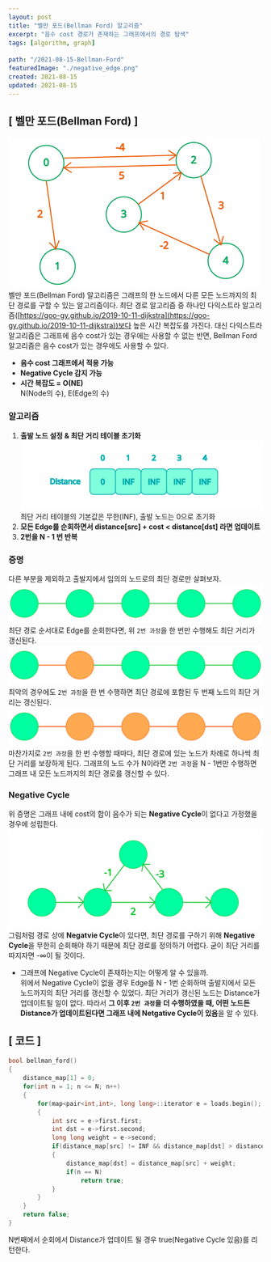```yaml
---
layout: post
title: "벨만 포드(Bellman Ford) 알고리즘"
excerpt: "음수 cost 경로가 존재하는 그래프에서의 경로 탐색"
tags: [algorithm, graph]

path: "/2021-08-15-Bellman-Ford"
featuredImage: "./negative_edge.png"
created: 2021-08-15
updated: 2021-08-15
---
```


## \[ 벨만 포드(Bellman Ford) \]  
![negative_edge.png](negative_edge.png)  
벨만 포드(Bellman Ford) 알고리즘은 그래프의 한 노드에서 다른 모든 노드까지의 최단 경로를 구할 수 있는 알고리즘이다. 최단 경로 알고리즘 중 하나인 다익스트라 알고리즘([https://goo-gy.github.io/2019-10-11-dijkstra](https://goo-gy.github.io/2019-10-11-dijkstra))보다 높은 시간 복잡도를 가진다. 대신 다익스트라 알고리즘은 그래프에 음수 cost가 있는 경우에는 사용할 수 없는 반면, Bellman Ford 알고리즘은 음수 cost가 있는 경우에도 사용할 수 있다.  
* **음수 cost 그래프에서 적용 가능**  
* **Negative Cycle 감지 가능**  
* **시간 복잡도 = O(NE)**  
    N(Node의 수), E(Edge의 수)

### 알고리즘  
1. **출발 노드 설정 & 최단 거리 테이블 초기화**  
    ![distance.png](distance.png)
    최단 거리 테이블의 기본값은 무한(INF), 출발 노드는 0으로 초기화   
2. **모든 Edge를 순회하면서 distance[src] + cost < distance[dst] 라면 업데이트**  
3. **2번을 N - 1 번 반복**  

### 증명  
다른 부분을 제외하고 출발지에서 임의의 노드로의 최단 경로만 살펴보자.  
![shortest_path.png](shortest_path.png)  
최단 경로 순서대로 Edge를 순회한다면, 위 `2번 과정`을 한 번만 수행해도 최단 거리가 갱신된다.  
![update_first.png](update_first.png)  
최악의 경우에도 `2번 과정`을 한 번 수행하면 최단 경로에 포함된 두 번째 노드의 최단 거리는 갱신된다.  
![update_last.png](update_last.png)  
마찬가지로 `2번 과정`을 한 번 수행할 때마다, 최단 경로에 있는 노드가 차례로 하나씩 최단 거리를 보장하게 된다. 그래프의 노드 수가 N이라면 `2번 과정`을 N - 1번만 수행하면 그래프 내 모든 노드까지의 최단 경로를 갱신할 수 있다.  

### Negative Cycle  
위 증명은 그래프 내에 cost의 합이 음수가 되는 **Negative Cycle**이 없다고 가정했을 경우에 성립한다.  
![negative_cycle.png](negative_cycle.png)  
그림처럼 경로 상에 **Negatvie Cycle**이 있다면, 최단 경로를 구하기 위해 **Negative Cycle**을 무한히 순회해야 하기 때문에 최단 경로를 정의하기 어렵다. 굳이 최단 거리를 따지자면 -∞이 될 것이다.  

* 그래프에 Negative Cycle이 존재하는지는 어떻게 알 수 있을까.  
위에서 Negative Cycle이 없을 경우 Edge를 N - 1번 순회하며 출발지에서 모든 노드까지의 최단 거리를 갱신할 수 있었다. 최단 거리가 갱신된 노드는 Distance가 업데이트될 일이 없다. 따라서 **그 이후 `2번 과정`을 더 수행하였을 때, 어떤 노드든 Distance가 업데이트된다면 그래프 내에 Netgative Cycle이 있음**을 알 수 있다.  

## \[ 코드 \]  
``` cpp
bool bellman_ford()
{
    distance_map[1] = 0;
    for(int n = 1; n <= N; n++)
    {
        for(map<pair<int,int>, long long>::iterator e = loads.begin(); e != loads.end(); e++)
        {
            int src = e->first.first;
            int dst = e->first.second;
            long long weight = e->second;
            if(distance_map[src] != INF && distance_map[dst] > distance_map[src] + weight)
            {
                distance_map[dst] = distance_map[src] + weight;
                if(n == N)
                    return true;
            }
        }
    }
    return false;
}
```
N번째에서 순회에서 Distance가 업데이트 될 경우 true(Negative Cycle 있음)를 리턴한다.  
